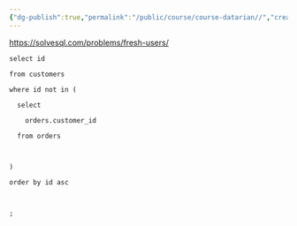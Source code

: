 ```yaml
---
{"dg-publish":true,"permalink":"/public/course/course-datarian//","created":"2025-08-29T13:24:00.032+09:00","updated":"2025-08-29T16:08:46.512+09:00"}
---
```


https://solvesql.com/problems/fresh-users/

```MYSQL
select id

from customers

where id not in (

  select

    orders.customer_id

  from orders

  

)

order by id asc

  

;
```